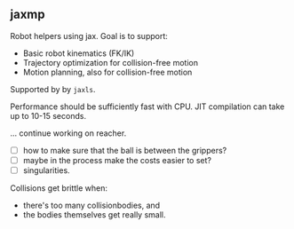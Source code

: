 ## jaxmp

Robot helpers using jax. Goal is to support:
- Basic robot kinematics (FK/IK)
- Trajectory optimization for collision-free motion
- Motion planning, also for collision-free motion

Supported by by `jaxls`.

Performance should be sufficiently fast with CPU.
JIT compilation can take up to 10-15 seconds.

... continue working on reacher.
- [ ] how to make sure that the ball is between the grippers?
- [ ] maybe in the process make the costs easier to set?
- [ ] singularities.

Collisions get brittle when:
- there's too many collisionbodies, and
- the bodies themselves get really small.